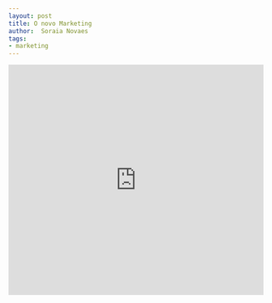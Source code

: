 ```yaml
---
layout: post
title: O novo Marketing
author:  Soraia Novaes
tags:
- marketing
---
```


<iframe 
  width="100%" 
  height="455" 
  src="http://www.youtube.com/embed/DT2QAKrdo7I?&autoplay=1&autohide=1&modestbranding=0&showinfo=0&ap=%2526fmt%3D22" 
  frameborder="0" 
  allowfullscreen>
</iframe>
